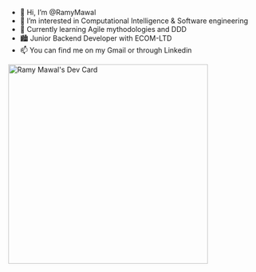 - 👋 Hi, I’m @RamyMawal
- 👀 I’m interested in Computational Intelligence & Software engineering 
- 🌱 Currently learning Agile mythodologies and DDD
- 🏙️ Junior Backend Developer with ECOM-LTD
- 📫 You can find me on my Gmail or through Linkedin

<a href="https://app.daily.dev/ramymawal"><img src="https://api.daily.dev/devcards/87e1dbe10bf048049617c5abc063f213.png?r=epc" width="400" alt="Ramy Mawal's Dev Card"/></a>

